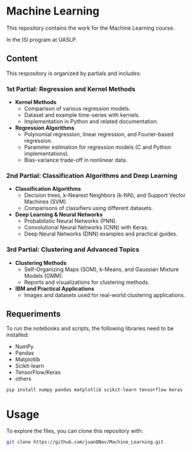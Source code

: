 # Machine Learning
This repository contains the work for the Machine Learning course.

In the ISI program at UASLP.

## Content
This respository is organized by partials and includes:

### **1st Partial: Regression and Kernel Methods**
- **Kernel Methods**
  - Comparison of various regression models.
  - Dataset and example time-series with kernels.
  - Implementation in Python and related documentation.
- **Regression Algorithms**
  - Polynomial regression, linear regression, and Fourier-based regression.
  - Parameter estimation for regression models (C and Python implementations).
  - Bias-variance trade-off in nonlinear data.

### **2nd Partial: Classification Algorithms and Deep Learning**
- **Classification Algorithms**
  - Decision trees, k-Nearest Neighbors (k-NN), and Support Vector Machines (SVM).
  - Comparisons of classifiers using different datasets.
- **Deep Learning & Neural Networks**
  - Probabilistic Neural Networks (PNN).
  - Convolutional Neural Networks (CNN) with Keras.
  - Deep Neural Networks (DNN) examples and practical guides.

### **3rd Partial: Clustering and Advanced Topics**
- **Clustering Methods**
  - Self-Organizing Maps (SOM), k-Means, and Gaussian Mixture Models (GMM).
  - Reports and visualizations for clustering methods.
- **IBM and Practical Applications**
  - Images and datasets used for real-world clustering applications.

## Requeriments
To run the notebooks and scripts, the following libraries need to be installed:

- NumPy
- Pandas
- Matplotlib
- Scikit-learn 
- TensorFlow/Keras
- others

```bash
pip install numpy pandas matplotlib scikit-learn tensorflow keras
```

# Usage
To explore the files, you can clone this repository with:
```bash
git clone https://github.com/juanQNav/Machine_Learning.git
```

